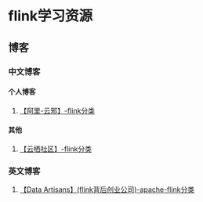 # flink学习资源
## 博客
### 中文博客
#### 个人博客
1. [【阿里-云邪】-flink分类](http://wuchong.me/categories/Flink/)

#### 其他
1. [【云栖社区】-flink分类](https://yq.aliyun.com/tags/type_blog-tagid_13652/?spm=a2c4e.11153940.blogcont225623.6.64026211p5DnGP)

### 英文博客
1. [【Data Artisans】(flink背后创业公司)-apache-flink分类](https://data-artisans.com/blog/category/apache-flink)
